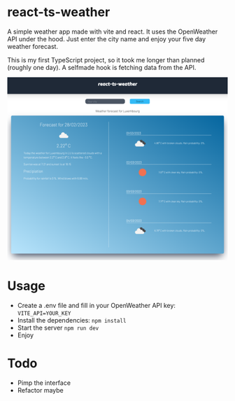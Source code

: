 # react-ts-weather

A simple weather app made with vite and react. It uses the OpenWeather API under the hood. Just enter the city name and enjoy your five day weather forecast.

This is my first TypeScript project, so it took me longer than planned (roughly one day). A selfmade hook is fetching data from the API.

![Preview picture](https://github.com/0xClaude/react-ts-weather/blob/main/Preview%20react-ts-weather.png?raw=true)

# Usage

- Create a .env file and fill in your OpenWeather API key:
`VITE_API=YOUR_KEY`
- Install the dependencies:
`npm install`
- Start the server
`npm run dev`
- Enjoy

# Todo

- Pimp the interface
- Refactor maybe
